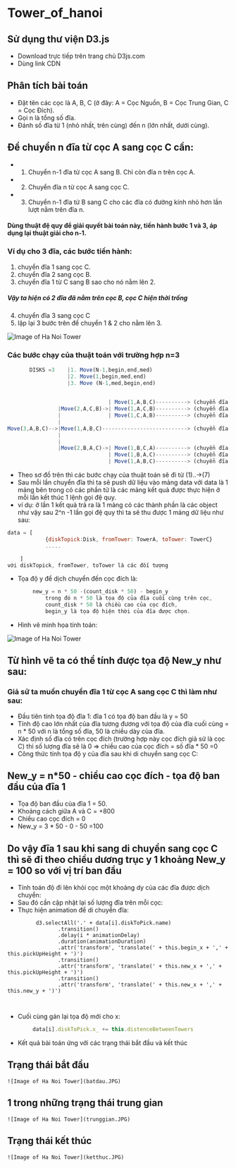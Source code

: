 # Tower_of_hanoi
## Sử dụng thư viện D3.js
* Download trực tiếp trên trang chủ D3js.com
* Dùng link CDN
## Phân tích bài toán
* Đặt tên các cọc là A, B, C (ở đây: A = Cọc Nguồn, B = Cọc Trung Gian, C = Cọc Đích).
* Gọi n là tổng số đĩa.
* Đánh số đĩa từ 1 (nhỏ nhất, trên cùng) đến n (lớn nhất, dưới cùng).
## Để chuyển n đĩa từ cọc A sang cọc C cần:
* 1. Chuyển n-1 đĩa từ cọc A sang B. Chỉ còn đĩa n trên cọc A.
* 2. Chuyển đĩa n từ cọc A sang cọc C.
* 3. Chuyển n-1 đĩa từ B sang C cho các đĩa có đường kính nhỏ hơn lần lượt nằm trên đĩa n.
#### Dùng thuật đệ quy để giải quyết bài toán này, tiến hành bước 1 và 3, áp dụng lại thuật giải cho n-1.
### Ví dụ cho 3 đĩa, các bước tiến hành:
1. chuyển đĩa 1 sang cọc C.
2. chuyển đĩa 2 sang cọc B.
3. chuyển đĩa 1 từ C sang B sao cho nó nằm lên 2.
##### Vậy ta hiện có 2 đĩa đã nằm trên cọc B, cọc C hiện thời trống
4. chuyển đĩa 3 sang cọc C
5. lặp lại 3 bước trên để chuyển 1 & 2 cho nằm lên 3.

![Image of Ha Noi Tower](Tower_of_Hanoi.gif)

### Các bước chạy của thuật toán với trường hợp n=3
 ```javascript 
        DISKS =3    |1. Move(N-1,begin,end,med)
                    |2. Move(1,begin,med,end)
                    |3. Move (N-1,med,begin,end)
```
```javascript
                    
                                | Move(1,A,B,C)----------> (chuyển đĩa từ A -> C)(1)
                |Move(2,A,C,B)->| Move(1,A,C,B)----------> (chuyển đĩa từ A -> B)(2)
                |               | Move(1,C,A,B)----------> (chuyển đĩa từ C -> B)(3)
                |
Move(3,A,B,C)-->|Move(1,A,B,C)---------------------------> (chuyển đĩa từ A -> C)(4)
                | 
                |               
                |Move(2,B,A,C)->| Move(1,B,C,A)----------> (chuyển đĩa từ B -> A)(5)
                                | Move(1,B,A,C)----------> (chuyển đĩa từ B -> C)(6)
                                | Move(1,A,B,C)----------> (chuyển đĩa từ A -> C)(7)
```


* Theo sơ đồ trên thì các bước chạy của thuật toán sẽ đi từ (1)..->(7)
* Sau mỗi lần chuyển đĩa thì ta sẽ push dữ liệu vào mảng data với data là 1 mảng bên trong có các phần tử là các mảng kết quả được thực hiện ở mỗi lần kết thúc 1 lệnh gọi đệ quy.
* ví dụ: ở lần 1 kết quả trả ra là 1 mảng có các thành phần là các object như vậy sau 2^n -1 lần gọi đệ quy thì ta sẽ thu được 1 mảng dữ liệu như sau:
```javascript
data = [
            {diskTopick:Disk, fromTower: TowerA, toTower: TowerC}
            .....

    ]
với diskTopick, fromTower, toTower là các đối tượng
```

* Tọa độ y để dịch chuyển đến cọc đích là: 
```javascript
        new_y = n * 50 -(count_disk * 50) - begin_y  
            trong đó n * 50 là tọa độ của đĩa cuối cùng trên cọc, 
            count_disk * 50 là chiều cao của cọc đích, 
            begin_y là tọa độ hiện thời của đĩa được chọn.
```
* Hình vẽ minh họa tính toán:


![Image of Ha Noi Tower](IMG_2649.JPG)

## Từ hình vẽ ta có thể tính được tọa độ New_y như sau:
### Giả sử ta muốn chuyển đĩa 1 từ cọc A sang cọc C thì làm như sau:
* Đầu tiên tính tọa độ đĩa 1: đĩa 1 có tọa độ ban đầu là y = 50
* Tính độ cao lớn nhất của đĩa tương đương với tọa độ của đĩa cuối cùng = n * 50
với n là tổng số đĩa, 50 là chiều dày của đĩa.
* Xác định số đĩa có trên cọc đích (trường hợp này cọc đích giả sử là cọc C) thì số lượng đĩa sẽ là 0 => chiều cao của cọc đích = số đĩa * 50 =0
* Công thức tính tọa độ y của đĩa sau khi di chuyển sang cọc C: 
## New_y = n*50 - chiều cao cọc đích - tọa độ ban đầu của đĩa 1
- Tọa độ ban đầu của đĩa 1 = 50.
- Khoảng cách giữa A và C =  +800
- Chiều cao cọc đích = 0
- New_y = 3 * 50 - 0 - 50 =100
## Do vậy đĩa 1 sau khi sang di chuyển sang cọc C thì sẽ đi theo chiều dương trục y 1 khoảng New_y = 100 so với vị trí ban đầu

* Tính toán độ đi lên khỏi cọc một khoảng dy của các đĩa được dịch chuyển:  
* Sau đó cần cập nhật lại số lượng đĩa trên mỗi cọc: 
* Thực hiện animation để di chuyển đĩa:
```javascript4
         d3.selectAll('.' + data[i].diskToPick.name)
                .transition()
                .delay(i * animationDelay)
                .duration(animationDuration)
                .attr('transform', 'translate(' + this.begin_x + ',' + this.pickUpHeight + ')')
                .transition()
                .attr('transform', 'translate(' + this.new_x + ',' + this.pickUpHeight + ')')
                .transition()
                .attr('transform', 'translate(' + this.new_x + ',' + this.new_y + ')')

                       
```
* Cuối cùng gán lại tọa độ mới cho x: 
```javascript
        data[i].diskToPick.x_ += this.distenceBetweenTowers
```
* Kết quả bài toán ứng với các trạng thái bắt đầu và kết thúc
## Trạng thái bắt đầu
    ![Image of Ha Noi Tower](batdau.JPG)

## 1 trong những trạng thái trung gian

    ![Image of Ha Noi Tower](trunggian.JPG)

## Trạng thái kết thúc
    ![Image of Ha Noi Tower](ketthuc.JPG)














